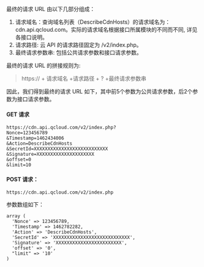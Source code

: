 最终的请求 URL 由以下几部分组成：
1. 请求域名：查询域名列表（DescribeCdnHosts）的请求域名为：cdn.api.qcloud.com。实际的请求域名根据接口所属模块的不同而不同, 详见各接口说明。
2. 请求路径: 云 API 的请求路径固定为 /v2/index.php。
3. 最终请求参数串: 包括公共请求参数和接口请求参数。

最终的请求 URL 的拼接规则为:

> https:// + 请求域名 +请求路径 + ? +最终请求参数串

因此，我们得到最终的请求 URL 如下，其中前5个参数为公共请求参数，后2个参数为接口请求参数。

#### GET 请求
```
https://cdn.api.qcloud.com/v2/index.php?
Nonce=123456789
&Timestamp=1462434006
&Action=DescribeCdnHosts
&SecretId=XXXXXXXXXXXXXXXXXXXXXXXXXXX
&Signature=XXXXXXXXXXXXXXXXXXXXX
&offset=0
&limit=10
```

#### POST 请求：
```
https://cdn.api.qcloud.com/v2/index.php
```

参数数组如下：

```
array (
  'Nonce' => 123456789,
  'Timestamp' => 1462782282,
  'Action' => 'DescribeCdnHosts',
  'SecretId' => 'XXXXXXXXXXXXXXXXXXXXXXXXXXXX',
  'Signature' => 'XXXXXXXXXXXXXXXXXXXXXXXX',
  'offset' => '0',
  "limit" => '10'
)
```





